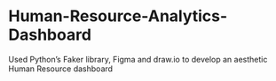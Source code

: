 # Human-Resource-Analytics-Dashboard
Used Python’s Faker library, Figma and draw.io to develop an aesthetic Human Resource dashboard
